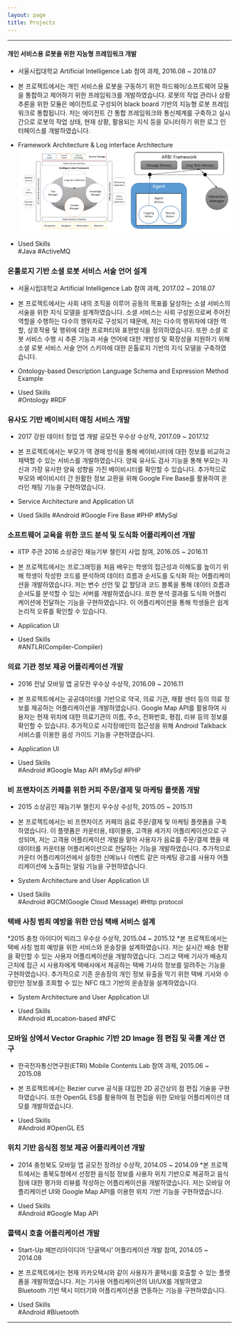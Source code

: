 ```yaml
---
layout: page
title: Projects
---
```


------------------------------------------------------------------------------------------------

#### 개인 서비스용 로봇을 위한 지능형 프레임워크 개발 
* 서울시립대학교 Artificial Intelligence Lab 참여 과제, 2016.08 ~ 2018.07     
* 본 프로젝트에서는 개인 서비스용 로봇을 구동하기 위한 하드웨어/소프트웨어 모듈을 통합하고 제어하기 위한 프레임워크를 개발하였습니다.
로봇의 작업 관리나 상황추론을 위한 모듈은 에이전트로 구성되어 black board 기반의 지능형 로봇 프레임워크로 통합됩니다.
저는 에이전트 간 통합 프레임워크와 통신체계를 구축하고 실시간으로 로봇의 작업 상태, 현재 상황, 활용되는 지식 등을 모니터하기 위한 
로그 인터페이스를 개발하였습니다.
               
* Framework Architecture & Log interface Architecture         
![project1](public/project1_img.PNG)                
               
* Used Skills        
\#Java #ActiveMQ            
                       
                       
### 온톨로지 기반 소셜 로봇 서비스 서술 언어 설계 
* 서울시립대학교 Artificial Intelligence Lab 참여 과제, 2017.02 ~ 2018.07
* 본 프로젝트에서는 사회 내의 조직을 이루어 공동의 목표를 달성하는 소셜 서비스의 서술을 위한 지식 모델을 설계하였습니다.
소셜 서비스는 사회 구성원으로써 주어진 역할을 수행하는 다수의 행위자로 구성되기 때문에, 저는 다수의 행위자에 대한 역할,
상호작용 및 행위에 대한 프로퍼티와 표현방식을 정의하였습니다. 또한 소셜 로봇 서비스 수행 시 추론 기능과 서술 언어에 대한 개방성 및 
확장성을 지원하기 위해 소셜 로봇 서비스 서술 언어 스키마에 대한 온톨로지 기반의 지식 모델을 구축하였습니다. 
               
* Ontology-based Description Language Schema and Expression Method Example 
               
* Used Skills                        
\#Ontology #RDF 
                       
                                              
### 유사도 기반 베이비시터 매칭 서비스 개발 
* 2017 강원 데이터 창업 앱 개발 공모전 우수상 수상작, 2017.09 ~ 2017.12 
* 본 프로젝트에서는 부모가 역 경매 방식을 통해 베이비시터에 대한 정보를 비교하고 채택할 수 있는 서비스를 개발하였습니다.
양육 유사도 검사 기능을 통해 부모는 자신과 가장 유사한 양육 성향을 가진 베이비시터를 확인할 수 있습니다. 
추가적으로 부모와 베이비시터 간 원활한 정보 교환을 위해 Google Fire Base를 활용하여 온라인 채팅 기능을 구현하였습니다.  
                       
* Service Architecture and Application UI 
               
* Used Skills #Android
\#Google Fire Base #PHP #MySql
                       
                                              
### 소프트웨어 교육을 위한 코드 분석 및 도식화 어플리케이션 개발 
* IITP 주관 2016 소상공인 재능기부 챌린지 사업 참여, 2016.05 ~ 2016.11 
* 본 프로젝트에서는 프로그래밍을 처음 배우는 학생의 접근성과 이해도를 높이기 위해 학생이 작성한 코드를 분석하여 데이터 흐름과
순서도를 도식화 하는 어플리케이션을 개발하였습니다. 저는 변수 선언 및 값 할당과 코드 블록을 통해 데이터 흐름과 순서도를 
분석할 수 있는 서버를 개발하였습니다. 또한 분석 결과를 도식화 어플리케이션에 전달하는 기능을 구현하였습니다.
이 어플리케이션을 통해 학생들은 쉽게 논리적 오류를 확인할 수 있습니다. 
                        
* Application UI 
                        
* Used Skills                       
\#ANTLR(Compiler-Compiler) 
                       
                                             
### 의료 기관 정보 제공 어플리케이션 개발 
* 2016 전남 모바일 앱 공모전 우수상 수상작, 2016.09 ~ 2016.11 
* 본 프로젝트에서는 공공데이터를 기반으로 약국, 의료 기관, 재활 센터 등의 의료 정보를 제공하는 어플리케이션을 개발하였습니다.
Google Map API를 활용하여 사용자는 현재 위치에 대한 의료기관의 이름, 주소, 전화번호, 평점, 리뷰 등의 정보를 확인할 수 있습니다.
추가적으로 시각장애인의 접근성을 위해 Android Talkback 서비스를 이용한 음성 가이드 기능을 구현하였습니다. 
                        
* Application UI 
                        
* Used Skills                        
\#Android #Google Map API #MySql #PHP 
                       
                                              
### 비 프랜차이즈 카페를 위한 커피 주문/결제 및 마케팅 플랫폼 개발 
* 2015 소상공인 재능기부 챌린지 우수상 수상작, 2015.05 ~ 2015.11 
* 본 프로젝트에서는 비 프랜차이즈 카페의 음료 주문/결제 및 마케팅 플랫폼을 구축하였습니다.
이 플랫폼은 카운터용, 테이블용, 고객용 세가지 어플리케이션으로 구성되며,
저는 고객용 어플리케이션 개발을 맡아 사용자가 음료를 주문/결제 했을 때 데이터를 카운터용 어플리케이션으로 전달하는 기능을 개발하였습니다.
추가적으로 카운터 어플리케이션에서 설정한 신메뉴나 이벤트 같은 마케팅 광고를 사용자 어플리케이션에 노출하는 알림 기능을 구현하였습니다. 
                        
* System Architecture and User Application UI 
                       
* Used Skills                       
 \#Android #GCM(Google Cloud Message) #Http protocol 
                       
                                              
### 택배 사칭 범죄 예방을 위한 안심 택배 서비스 설계 
*2015 충청 아이디어 빅리그 우수상 수상작, 2015.04 ~ 2015.12 
*본 프로젝트에서는 택배 사칭 범죄 예방을 위한 서비스와 운송장을 설계하였습니다.
저는 실시간 배송 현황을 확인할 수 있는 사용자 어플리케이션을 개발하였습니다.
그리고 택배 기사가 배송지 근처에 접근 시 사용자에게 택배사에서 제공하는 택배 기사의 정보를 알려주는 기능을 구현하였습니다.
추가적으로 기존 운송장의 개인 정보 유출을 막기 위한 택배 기사와 수령인만 정보를 조회할 수 있는 NFC 태그 기반의 운송장을 설계하였습니다. 
                        
* System Architecture and User Application UI 
                       
* Used Skills                       
 \#Android #Location-based #NFC  
                       
                       
### 모바일 상에서 Vector Graphic 기반 2D Image 점 편집 및 곡률 계산 연구 
* 한국전자통신연구원(ETRI) Mobile Contents Lab 참여 과제, 2015.06 ~ 2015.08 
* 본 프로젝트에서는 Bezier curve 공식을 대입한 2D 공간상의 점 편집 기술을 구현하였습니다.
또한 OpenGL ES를 활용하여 점 편집을 위한 모바일 어플리케이션 데모를 개발하였습니다. 
                        
* Used Skills                        
\#Android #OpenGL ES 
                        
                                               
### 위치 기반 음식점 정보 제공 어플리케이션 개발 
* 2014 충청북도 모바일 앱 공모전 장려상 수상작, 2014.05 ~ 2014.09 
*본 프로젝트에서는 충북도청에서 선정한 음식점 정보를 사용자 위치 기반으로 제공하고 음식점에 대한 평가와 리뷰를 작성하는 어플리케이션을 개발하였습니다.
 저는 모바일 어플리케이션 UI와 Google Map API를 이용한 위치 기반 기능을 구현하였습니다. 
                        
* Used Skills                        
\#Android #Google Map API 
                        
                        
### 콜택시 호출 어플리케이션 개발 
* Start-Up 헤븐리아이디어 ‘단골택시’ 어플리케이션 개발 참여, 2014.05 ~ 2014.08 
* 본 프로젝트에서는 현재 카카오택시와 같이 사용자가 콜택시를 호출할 수 있는 플랫폼을 개발하였습니다.
저는 기사용 어플리케이션의 UI/UX를 개발하였고 Bluetooth 기반 택시 미터기와 어플리케이션을 연동하는 기능을 구현하였습니다. 
                        
* Used Skills                                               
\#Android #Bluetooth 
                                                                       
------------------------------------------------------------------------------------------------
